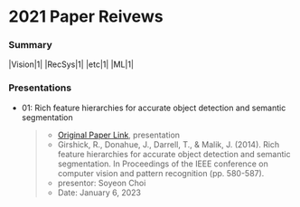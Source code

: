 # 2021 Paper Reivews   

### Summary   
|Vision|1|
|RecSys|1|
|etc|1|
|ML|1|


### Presentations
* 01: Rich feature hierarchies for accurate object detection and semantic segmentation   
  > + [Original Paper Link](https://arxiv.org/abs/1311.2524), presentation   
  > + Girshick, R., Donahue, J., Darrell, T., & Malik, J. (2014). Rich feature hierarchies for accurate object detection and semantic segmentation. In Proceedings of the IEEE conference on computer vision and pattern recognition (pp. 580-587).
  > + presentor: Soyeon Choi   
  > + Date: January 6, 2023
